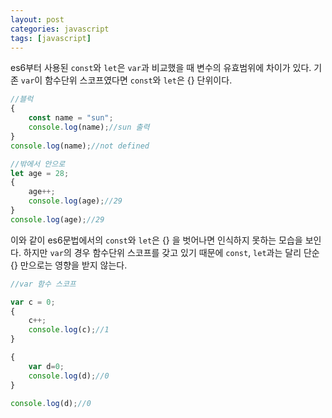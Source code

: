 ```yaml
---
layout: post
categories: javascript
tags: [javascript]
---
```


es6부터 사용된 `const`와 `let`은 `var`과 비교했을 때 변수의 유효범위에 차이가 있다.
기존 `var`이 함수단위 스코프였다면 `const`와 `let`은 {} 단위이다.

```javascript
//블럭
{
    const name = "sun";
    console.log(name);//sun 출력
}
console.log(name);//not defined

//밖에서 안으로
let age = 28;
{
    age++;
    console.log(age);//29
}
console.log(age);//29

```

이와 같이 es6문법에서의 `const`와 `let`은 {} 을 벗어나면 인식하지 못하는 모습을 보인다.
하지만 `var`의 경우 함수단위 스코프를 갖고 있기 때문에 `const`, `let`과는 달리 단순 {} 만으로는 영향을 받지 않는다.

```javascript
//var 함수 스코프

var c = 0;
{
    c++;
    console.log(c);//1
}

{
    var d=0;
    console.log(d);//0
}

console.log(d);//0
```
